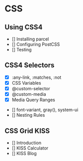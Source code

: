 # CSS

## Using CSS4

- [] Installing parcel
- [] Configuring PostCSS
- [] Testing

## CSS4 Selectors

- [x] :any-link, :matches, :not
- [x] CSS Variables
- [x] @custom-selector
- [x] @custom-media
- [x] Media Query Ranges
- [] font-variant, gray(), system-ui
- [] Nesting Rules

## CSS Grid KISS

- [] Introduction
- [] KISS Calculator
- [] KISS Blog
